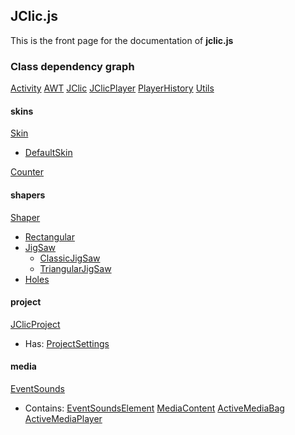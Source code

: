 ## JClic.js

This is the front page for the documentation of __jclic.js__

### Class dependency graph ###

[Activity](Activity.html)
[AWT](AWT.html)
[JClic](JClic.html)
[JClicPlayer](JClicPlayer.html)
[PlayerHistory](PlayerHistory.html)
[Utils](Utils.html)

#### skins ####
[Skin](Skin.html)
* [DefaultSkin](DefaultSkin.html)

[Counter](Counter.html)

#### shapers ####
[Shaper](Shaper.html)
* [Rectangular](Rectangular.html)
* [JigSaw](JigSaw.html)
  * [ClassicJigSaw](ClassicJigSaw.html)
  * [TriangularJigSaw](TriangularJigSaw.html)
* [Holes](Holes.html)

#### project ####
[JClicProject](JClicProject.html)
* Has: [ProjectSettings](ProjectSettings.html)

#### media ####
[EventSounds](EventSounds.html)
* Contains: [EventSoundsElement](EventSoundsElement.html)
[MediaContent](MediaContent.html)
[ActiveMediaBag](ActiveMediaBag.html)
[ActiveMediaPlayer](ActiveMediaPlayer.html)







